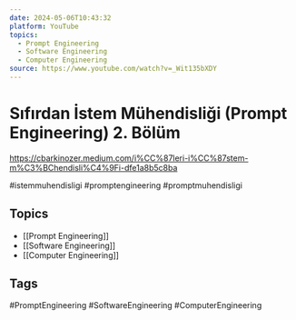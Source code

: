 ```yaml
---
date: 2024-05-06T10:43:32
platform: YouTube
topics:
  - Prompt Engineering
  - Software Engineering
  - Computer Engineering
source: https://www.youtube.com/watch?v=_Wit135bXDY
---
```

# Sıfırdan İstem Mühendisliği (Prompt Engineering) 2. Bölüm

https://cbarkinozer.medium.com/i%CC%87leri-i%CC%87stem-m%C3%BChendisli%C4%9Fi-dfe1a8b5c8ba

#istemmuhendisligi #promptengineering #promptmuhendisligi

## Topics
- [[Prompt Engineering]]
- [[Software Engineering]]
- [[Computer Engineering]]

## Tags
#PromptEngineering #SoftwareEngineering #ComputerEngineering